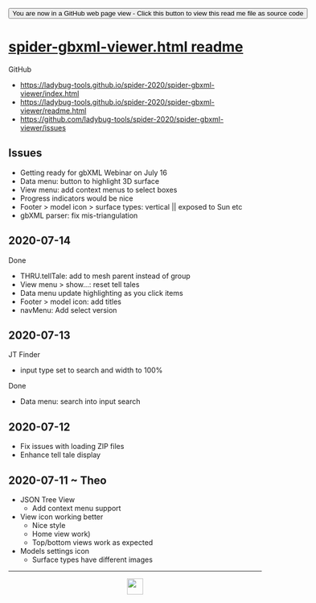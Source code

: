 <span style=display:none; >[You are now in a GitHub source code view - click this link to view Read Me file as a web page](https://ladybug-tools.github.io/spider-2020/#README.md "View file as a web page.") </span>

<div><input type=button onclick=window.location.href="https://github.com/ladybug-tools/spider-2020/tree/master/spider-gbxml-viewer"
value="You are now in a GitHub web page view - Click this button to view this read me file as source code" ></div>

# [spider-gbxml-viewer.html readme]( ./readme.html )

GitHub

* https://ladybug-tools.github.io/spider-2020/spider-gbxml-viewer/index.html
* https://ladybug-tools.github.io/spider-2020/spider-gbxml-viewer/readme.html
* https://github.com/ladybug-tools/spider-2020/spider-gbxml-viewer/issues


## Issues


* Getting ready for gbXML Webinar on July 16
* Data menu: button to highlight 3D surface
* View menu: add context menus to select boxes
* Progress indicators would be nice
* Footer > model icon > surface types: vertical || exposed to Sun etc
* gbXML parser: fix mis-triangulation

## 2020-07-14

Done

* THRU.tellTale: add to mesh parent instead of group
* View menu > show...: reset tell tales
* Data menu update highlighting as you click items
* Footer > model icon: add titles
* navMenu: Add select version

## 2020-07-13

JT Finder

* input type set to search and width to 100%

Done

* Data menu: search into input search

## 2020-07-12

* Fix issues with loading ZIP files
* Enhance tell tale display

## 2020-07-11 ~ Theo

* JSON Tree View
    * Add context menu support
* View icon working better
    * Nice style
    * Home view work)
    * Top/bottom views work as expected
* Models settings icon
    * Surface types have different images

---

<center><img title="" height="32" width="32" src="https://ladybug.tools/artwork/icons_bugs/ico/spider.ico" ></center>

